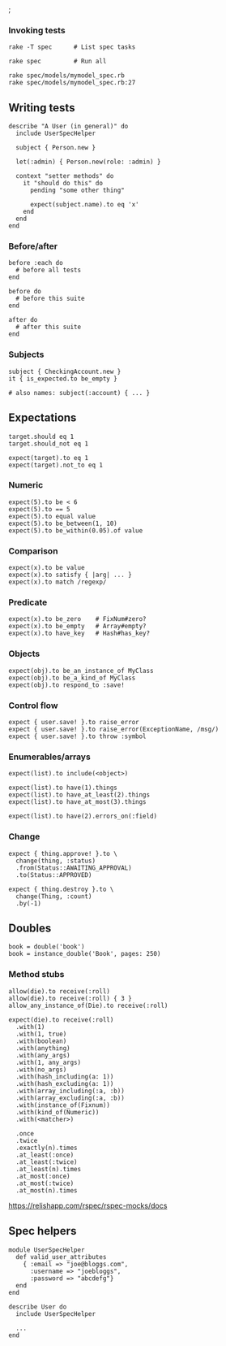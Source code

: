 ;

### Invoking tests

    rake -T spec      # List spec tasks

    rake spec         # Run all

    rake spec/models/mymodel_spec.rb
    rake spec/models/mymodel_spec.rb:27

Writing tests
-------------

    describe "A User (in general)" do
      include UserSpecHelper

      subject { Person.new }

      let(:admin) { Person.new(role: :admin) }

      context "setter methods" do
        it "should do this" do
          pending "some other thing"

          expect(subject.name).to eq 'x'
        end
      end
    end

### Before/after

    before :each do
      # before all tests
    end

    before do
      # before this suite
    end

    after do
      # after this suite
    end

### Subjects

    subject { CheckingAccount.new }
    it { is_expected.to be_empty }

    # also names: subject(:account) { ... }

Expectations
------------

    target.should eq 1
    target.should_not eq 1

    expect(target).to eq 1
    expect(target).not_to eq 1

### Numeric

    expect(5).to be < 6
    expect(5).to == 5
    expect(5).to equal value
    expect(5).to be_between(1, 10)
    expect(5).to be_within(0.05).of value

### Comparison

    expect(x).to be value
    expect(x).to satisfy { |arg| ... }
    expect(x).to match /regexp/

### Predicate

    expect(x).to be_zero    # FixNum#zero?
    expect(x).to be_empty   # Array#empty?
    expect(x).to have_key   # Hash#has_key?

### Objects

    expect(obj).to be_an_instance_of MyClass
    expect(obj).to be_a_kind_of MyClass
    expect(obj).to respond_to :save!

### Control flow

    expect { user.save! }.to raise_error
    expect { user.save! }.to raise_error(ExceptionName, /msg/)
    expect { user.save! }.to throw :symbol

### Enumerables/arrays

    expect(list).to include(<object>)

    expect(list).to have(1).things
    expect(list).to have_at_least(2).things
    expect(list).to have_at_most(3).things

    expect(list).to have(2).errors_on(:field)

### Change

    expect { thing.approve! }.to \
      change(thing, :status)
      .from(Status::AWAITING_APPROVAL)
      .to(Status::APPROVED)

    expect { thing.destroy }.to \
      change(Thing, :count)
      .by(-1)

Doubles
-------

    book = double('book')
    book = instance_double('Book', pages: 250)

### Method stubs

    allow(die).to receive(:roll)
    allow(die).to receive(:roll) { 3 }
    allow_any_instance_of(Die).to receive(:roll)

    expect(die).to receive(:roll)
      .with(1)
      .with(1, true)
      .with(boolean)
      .with(anything)
      .with(any_args)
      .with(1, any_args)
      .with(no_args)
      .with(hash_including(a: 1))
      .with(hash_excluding(a: 1))
      .with(array_including(:a, :b))
      .with(array_excluding(:a, :b))
      .with(instance_of(Fixnum))
      .with(kind_of(Numeric))
      .with(<matcher>)

      .once
      .twice
      .exactly(n).times
      .at_least(:once)
      .at_least(:twice)
      .at_least(n).times
      .at_most(:once)
      .at_most(:twice)
      .at_most(n).times

https://relishapp.com/rspec/rspec-mocks/docs

Spec helpers
------------

    module UserSpecHelper
      def valid_user_attributes
        { :email => "joe@bloggs.com",
          :username => "joebloggs",
          :password => "abcdefg"}
      end
    end

    describe User do
      include UserSpecHelper

      ...
    end
